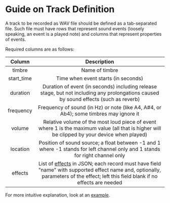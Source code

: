 # Guide on Track Definition

A track to be recorded as WAV file should be defined as a tab-separated file. Such file must have rows that represent sound events (loosely speaking, an event is a played note) and columns that represent properties of events.

Required columns are as follows:

Column | Description
:-----: | :---------:
timbre | Name of timbre
start_time | Time when event starts (in seconds)
duration | Duration of event (in seconds) including release stage, but not including any prolongations caused by sound effects (such as reverb)
frequency | Frequency of sound (in Hz) or note (like A4, A#4, or Ab4); some timbres may ignore it
volume | Relative volume of the most loud piece of event where 1 is the maximum value (all that is higher will be clipped by your device when played)
location | Position of sound source; a float between -1 and 1 where -1 stands for left channel only and 1 stands for right channel only
effects | List of [effects](https://github.com/Nikolay-Lysenko/sinethesizer/blob/master/sinethesizer/synth/effects.py) in JSON; each record must have field "name" with supported effect name and, optionally, parameters of the effect; left this field blank if no effects are needed

For more intuitive explanation, look at an [example](https://github.com/Nikolay-Lysenko/sinethesizer/blob/master/docs/examples/scale.tsv).